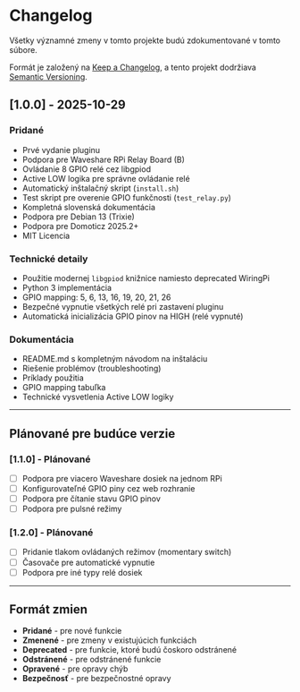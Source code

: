 # Changelog

Všetky významné zmeny v tomto projekte budú zdokumentované v tomto súbore.

Formát je založený na [Keep a Changelog](https://keepachangelog.com/sk/1.0.0/),
a tento projekt dodržiava [Semantic Versioning](https://semver.org/lang/sk/).

## [1.0.0] - 2025-10-29

### Pridané
- Prvé vydanie pluginu
- Podpora pre Waveshare RPi Relay Board (B)
- Ovládanie 8 GPIO relé cez libgpiod
- Active LOW logika pre správne ovládanie relé
- Automatický inštalačný skript (`install.sh`)
- Test skript pre overenie GPIO funkčnosti (`test_relay.py`)
- Kompletná slovenská dokumentácia
- Podpora pre Debian 13 (Trixie)
- Podpora pre Domoticz 2025.2+
- MIT Licencia

### Technické detaily
- Použitie modernej `libgpiod` knižnice namiesto deprecated WiringPi
- Python 3 implementácia
- GPIO mapping: 5, 6, 13, 16, 19, 20, 21, 26
- Bezpečné vypnutie všetkých relé pri zastavení pluginu
- Automatická inicializácia GPIO pinov na HIGH (relé vypnuté)

### Dokumentácia
- README.md s kompletným návodom na inštaláciu
- Riešenie problémov (troubleshooting)
- Príklady použitia
- GPIO mapping tabuľka
- Technické vysvetlenia Active LOW logiky

---

## Plánované pre budúce verzie

### [1.1.0] - Plánované
- [ ] Podpora pre viacero Waveshare dosiek na jednom RPi
- [ ] Konfigurovateľné GPIO piny cez web rozhranie
- [ ] Podpora pre čítanie stavu GPIO pinov
- [ ] Podpora pre pulsné režimy

### [1.2.0] - Plánované
- [ ] Pridanie tlakom ovládaných režimov (momentary switch)
- [ ] Časovače pre automatické vypnutie
- [ ] Podpora pre iné typy relé dosiek

---

## Formát zmien

- **Pridané** - pre nové funkcie
- **Zmenené** - pre zmeny v existujúcich funkciách
- **Deprecated** - pre funkcie, ktoré budú čoskoro odstránené
- **Odstránené** - pre odstránené funkcie
- **Opravené** - pre opravy chýb
- **Bezpečnosť** - pre bezpečnostné opravy
